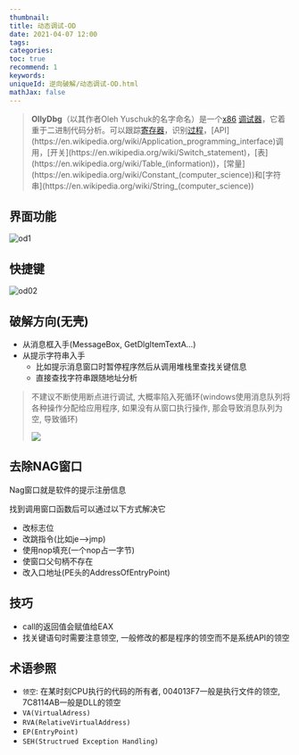 ```yaml
---
thumbnail:
title: 动态调试-OD
date: 2021-04-07 12:00
tags:
categories: 
toc: true
recommend: 1
keywords: 
uniqueId: 逆向破解/动态调试-OD.html
mathJax: false
---
```


> **OllyDbg**（以其作者Oleh Yuschuk的名字命名）是一个[x86](https://en.wikipedia.org/wiki/X86) [调试器](https://en.wikipedia.org/wiki/Debugger)，它着重于二进制代码分析。可以跟踪[寄存器](https://en.wikipedia.org/wiki/Processor_register)，识别[过程](https://en.wikipedia.org/wiki/Function_(computer_science))，[API](https://en.wikipedia.org/wiki/Application_programming_interface)调用，[开关](https://en.wikipedia.org/wiki/Switch_statement)，[表](https://en.wikipedia.org/wiki/Table_(information))，[常量](https://en.wikipedia.org/wiki/Constant_(computer_science))和[字符串](https://en.wikipedia.org/wiki/String_(computer_science))

<!-- more -->

## 界面功能

![od1](https://cdn.jsdelivr.net/gh/yangchaohe/yangchaohe.github.io@static/img/article/od01.png)

## 快捷键

![od02](https://cdn.jsdelivr.net/gh/yangchaohe/yangchaohe.github.io@static/img/article/od02.png)

## 破解方向(无壳)

- 从消息框入手(MessageBox, GetDlgItemTextA...)
- 从提示字符串入手
    - 比如提示消息窗口时暂停程序然后从调用堆栈里查找关键信息
    - 直接查找字符串跟随地址分析

> 不建议不断使用断点进行调试, 大概率陷入死循环(windows使用消息队列将各种操作分配给应用程序, 如果没有从窗口执行操作, 那会导致消息队列为空, 导致循环)
>
> ![](https://cdn.jsdelivr.net/gh/yangchaohe/yangchaohe.github.io@static/img/article/od03.png)

## 去除NAG窗口

Nag窗口就是软件的提示注册信息

找到调用窗口函数后可以通过以下方式解决它

- 改标志位
- 改跳指令(比如je-->jmp)
- 使用nop填充(一个nop占一字节)
- 使窗口父句柄不存在
-  改入口地址(PE头的AddressOfEntryPoint)

## 技巧

- call的返回值会赋值给EAX
- 找关键语句时需要注意领空, 一般修改的都是程序的领空而不是系统API的领空

## 术语参照

- `领空`: 在某时刻CPU执行的代码的所有者, 004013F7一般是执行文件的领空, 7C8114AB一般是DLL的领空
-  `VA(VirtualAdress)`
-  `RVA(RelativeVirtualAddress)`
- ``EP(EntryPoint)``
- `SEH(Structrued Exception Handling)`

